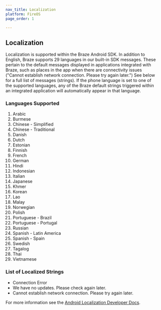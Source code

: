 ```yaml
---
nav_title: Localization
platform: FireOS
page_order: 1

---
```

## Localization

Localization is supported within the Braze Android SDK. In addition to English, Braze supports 29 languages in our built-in SDK messages. These pertain to the default messages displayed in applications integrated with Braze, such as places in the app when there are connectivity issues ("Cannot establish network connection. Please try again later.") See below for a full list of messages (strings). If the phone language is set to one of the supported languages, any of the Braze default strings triggered within an integrated application will automatically appear in that language.

### Languages Supported

1. Arabic
2. Burmese
3. Chinese - Simplified
4. Chinese - Traditional
5. Danish
6. Dutch
7. Estonian
8. Finnish
9. French
10. German
11. Hindi
12. Indonesian
13. Italian
14. Japanese
15. Khmer
16. Korean
17. Lao
18. Malay
19. Norwegian
20. Polish
21. Portuguese - Brazil
22. Portuguese - Portugal
23. Russian
24. Spanish - Latin America
25. Spanish - Spain
26. Swedish
27. Tagalog
28. Thai
29. Vietnamese

### List of Localized Strings

- Connection Error
- We have no updates. Please check again later.
- Cannot establish network connection. Please try again later.

For more information see the [Android Localization Developer Docs][3].

[3]: http://developer.android.com/guide/topics/resources/localization.html
